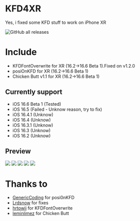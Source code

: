 # KFD4XR
Yes, i fixed some KFD stuff to work on iPhone XR

<img alt="GitHub all releases" src="https://img.shields.io/github/downloads/gorouflex/kfd4xr/total?style=for-the-badge">

# Include
- KFDFontOverwrite for XR (16.2->16.6 Beta 1).Fixed on v1.2.0
- posiOnKFD for XR (16.2->16.6 Beta 1)
- Chicken Butt v1.1 for XR (16.2->16.6 Beta 1)
## Currently support
- iOS 16.6 Beta 1 (Tested)
- iOS 16.5 (Failed - Unknow reason, try to fix)
- iOS 16.4.1 (Unknow)
- iOS 16.4 (Unknow)
- iOS 16.3.1 (Unknow)
- iOS 16.3 (Unknow)
- iOS 16.2 (Unknow)
## Preview

<p align="left">          
  <img src="https://cdn.discordapp.com/attachments/1135025151956754523/1136859730057367693/IMG_0062.png">
  <img src="https://cdn.discordapp.com/attachments/1135025151956754523/1136540268749934637/IMG_0040.png">
  <img src="https://cdn.discordapp.com/attachments/1135025151956754523/1136540269186121728/IMG_0041.png">
  <img src="https://cdn.discordapp.com/attachments/1135025151956754523/1136540269601378425/IMG_0042.png">
  <img src="https://cdn.discordapp.com/attachments/1135025151956754523/1136540269983043664/IMG_0038.png">
</p>

# Thanks to
- [GenericCoding](https://github.com/GenericCoding) for posi0nKFD
- [Lrdsnow](https://github.com/Lrdsnow) for fixes
- [hrtowii](https://github.com/hrtowii) for KFDFontOverwrite
- [leminlimez](https://github.com/leminlimez) for Chicken Butt
